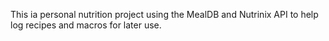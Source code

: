 This ia personal nutrition project using the MealDB and Nutrinix API to help log recipes and macros for later use.

